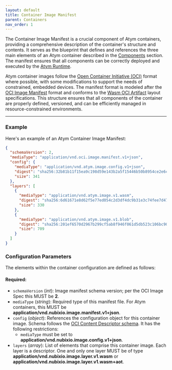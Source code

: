 ```yaml
---
layout: default
title: Container Image Manifest 
parent: Containers
nav_order: 1 
---
```



The Container Image Manifest is a crucial component of Atym containers, providing a comprehensive description of the container's structure and contents. It serves as the blueprint that defines and references the three main elements of an Atym container described in the [Components](../components/index.md) section. The manifest ensures that all components can be correctly deployed and executed by the [Atym Runtime](../../runtime). 

Atym container images follow the [Open Container Initiative (OCI)](https://opencontainers.org/) format where possible, with some modifications to support the needs of constrained, embedded devices. The manifest format is modeled after the [OCI Image Manifest](https://github.com/opencontainers/image-spec/blob/main/manifest.md) format and conforms to the [Wasm OCI Artifact](https://tag-runtime.cncf.io/wgs/wasm/deliverables/wasm-oci-artifact/) layout specifications. This structure ensures that all components of the container are properly defined, versioned, and can be efficiently managed in resource-constrained environments.

---

### Example

Here's an example of an Atym Container Image Manifest:

```json
{
  "schemaVersion": 2,
  "mediaType": "application/vnd.oci.image.manifest.v1+json",
  "config": {
    "mediaType": "application/vnd.atym.image.config.v1+json",
    "digest": "sha256:32b81b11f15ea9c198d59e143b2a5f15446b50b8954ce2e6cfab959988271c78",
    "size": 341
  },
  "layers": [
    {
      "mediaType": "application/vnd.atym.image.v1.wasm",
      "digest": "sha256:6d61671e8d62f5e77ed054c2d3df4dc9b31e3c74fee7d478f3f2bbdc99a6f256",
      "size": 330
    },
    {
      "mediaType": "application/vnd.atym.image.v1.blob",
      "digest": "sha256:201ef6570d2967b299cf5ab8f946f061d5db523c106bc90f72729693b798f431",
      "size": 709
    }
  ]
}
```

### Configuration Parameters

The elements within the container configuration are defined as follows:

#### Required:
- `schemaVersion` (*int*): Image manifest schema version; per the OCI Image Spec this
MUST be **2**.
- `mediaType` (*string*): Required type of this manifest file. For Atym containers, this MUST be
**application/vnd.nubixio.image.manifest.v1+json**.
- `config` (*object*): References the configuration object for this container image. Schema follows the [OCI Content Descriptor schema](https://github.com/opencontainers/image-spec/blob/main/descriptor.md). It has the
following restrictions:
  - `mediaType` must be set to **application/vnd.nubixio.image.config.v1+json**.
- `layers` (*array*): List of elements that comprise this container image. Each layer is a descriptor. One and only one layer MUST be of type **application/vnd.nubixio.image.layer.v1.wasm** or **application/vnd.nubixio.image.layer.v1.wasm+aot**.